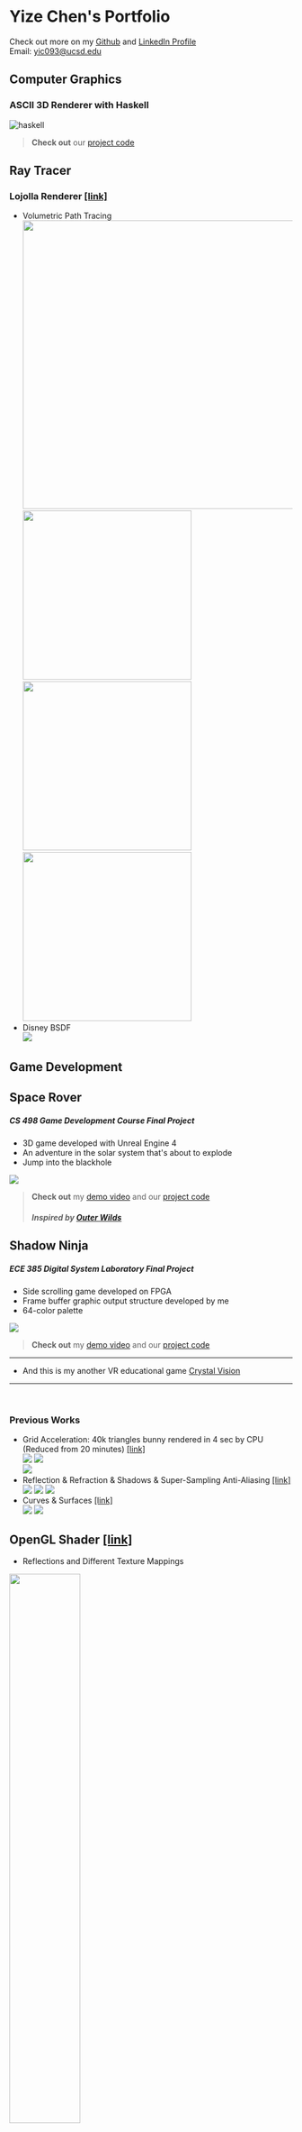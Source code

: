 # Yize Chen's Portfolio
Check out more on my [Github](https://github.com/Adam-2000) and
[LinkedIn Profile](https://www.linkedin.com/in/yize-chen-180901207/) <br/>
Email: yic093@ucsd.edu

## **Computer Graphics**
### ASCII 3D Renderer with Haskell
![haskell](Images/Haskell.gif)
>**Check out** our [project code](https://github.com/TaKeTube/HaScene) 

## Ray Tracer
### Lojolla Renderer [[link]](https://github.com/Adam-2000/lajolla_public)
- Volumetric Path Tracing <br/>
  <img src="Images/lajolla_hetvol_colored.png"  width="576" height="512"><br/>
  <img src="Images/lajolla_vol_cbox.png"  width="300" height="300">
  <img src="Images/lajolla_vol_cbox_teapot.png"  width="300" height="300">
  <img src="Images/lajolla_hetvol.png"  width="300" height="300"><br/>
- Disney BSDF <br/>
  ![](Images/lajolla_disney_bsdf.png)

## **Game Development**
## Space Rover
##### CS 498 Game Development Course Final Project
- 3D game developed with Unreal Engine 4 
- An adventure in the solar system that's about to explode
- Jump into the blackhole

![](Images/SpaceRoverCover.jpg)
>**Check out** my [demo video](https://www.bilibili.com/video/BV16b4y1B7pc?share_source=copy_web&vd_source=8526efc45b6cabb30a409be5048ff71d) and our [project code](https://github.com/Adam-2000/SpaceRover)
>##### Inspired by [*Outer Wilds*](https://store.steampowered.com/app/753640/Outer_Wilds/)

## Shadow Ninja
##### ECE 385 Digital System Laboratory Final Project
- Side scrolling game developed on FPGA
- Frame buffer graphic output structure developed by me
- 64-color palette

![](Images/ShadowNinjaCover.png)
>**Check out** my [demo video](https://www.bilibili.com/video/BV1ap4y1B7Pc?share_source=copy_web&vd_source=8526efc45b6cabb30a409be5048ff71d) and our [project code](https://github.com/Adam-2000/ShadowNinja) 
---
* And this is my another VR educational game [Crystal Vision](https://github.com/Adam-2000/VR_CS397_4_27)
---
<br/>

### Previous Works
- Grid Acceleration: 40k triangles bunny rendered in 4 sec by CPU (Reduced from 20 minutes) [[link]](https://github.com/Adam-2000/MIT_6.837/tree/main/Assignment6)<br/>
  ![](Images/bunny.png) ![](Images/bunnyGrid.png) <br/>
  ![](Images/bunnyLog.png)
- Reflection & Refraction & Shadows & Super-Sampling Anti-Aliasing [[link]](https://github.com/Adam-2000/MIT_6.837/tree/main/Assignment7)<br/>
  ![](Images/sphere.png) ![](Images/diamond.png) ![](Images/text.png)
- Curves & Surfaces [[link]](https://github.com/Adam-2000/MIT_6.837/tree/main/Assignment8)<br/>
  ![](Images/teapot.png) ![](Images/surface.png)

## OpenGL Shader [[link]](https://github.com/Adam-2000/OpenGL-Shader)
- Reflections and Different Texture Mappings <br/>
<img src="Images/nanosuit1.jpg"  width="50%" height="50%">

---
## **Other Exciting Works**
- Operating System - ECE 391 Course Project [[link]](https://github.com/Adam-2000/MP3_ECE391)
- Identification and Tracking of UAVs – Senior Design Project [[link]](https://github.com/zhourrr/Drone-Tracker-optical-sensors-)
- Networks and Distributed System [[link]](https://github.com/Adam-2000/ece438_github)
- GPU Convolution Kernel Optimizations [[link]](https://github.com/Adam-2000/ece408_project)
- Relational Database - CS 225 Course Project [[link]](****)
- Bear Map [[link]](https://github.com/Adam-2000/CS61B_UCBerkeley/tree/main/proj3)
<br/>
<br/>
---
